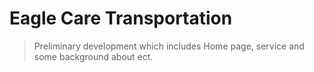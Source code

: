 # Eagle Care Transportation

> Preliminary development which includes Home page, service and some background about ect.


